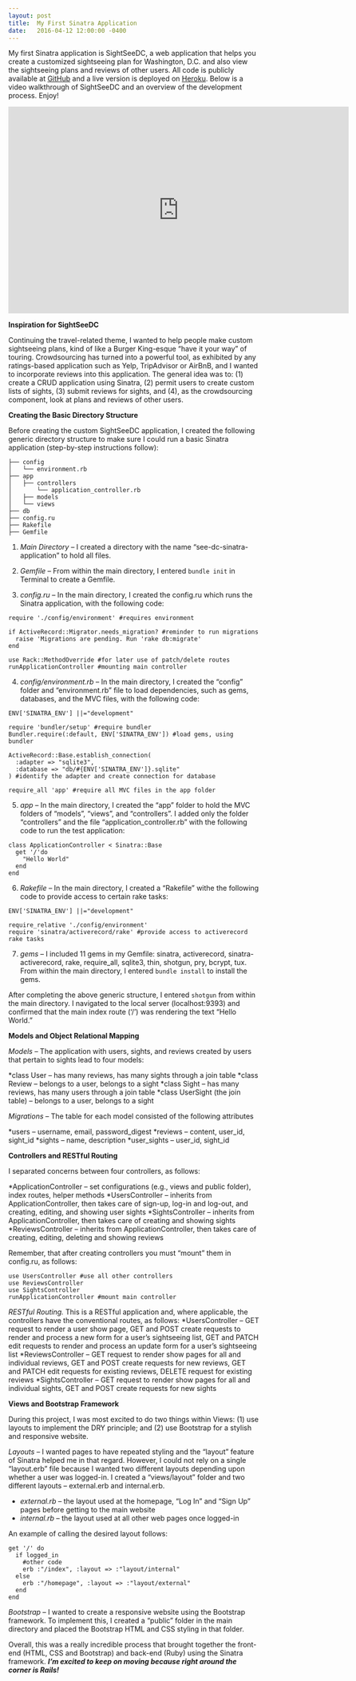```yaml
---
layout: post
title:  My First Sinatra Application
date:   2016-04-12 12:00:00 -0400
---
```


My first Sinatra application is SightSeeDC, a web application that helps you create a customized sightseeing plan for Washington, D.C. and also view the sightseeing plans and reviews of other users.  All code is publicly available at [GitHub](https://github.com/agdavid/see-dc-sinatra-application) and a live version is deployed on [Heroku](http://sightseedc-sinatra.herokuapp.com/).  Below is a video walkthrough of SightSeeDC and an overview of the development process. Enjoy!

<p>
  <span style="text-align:center; display: block;">
    <iframe type="text/html" width="682" height="414" src="https://www.youtube.com/embed/sXplBn7gSdI?version=3&amp;rel=1&amp;fs=1&amp;autohide=2&amp;showsearch=0&amp;showinfo=1&amp;iv_load_policy=1&amp;wmode=transparent" allowfullscreen="true" style="border:0;">  
    </iframe>
  </span>
</p>

**Inspiration for SightSeeDC**

Continuing the travel-related theme, I wanted to help people make custom sightseeing plans, kind of like a Burger King-esque “have it your way” of touring.  Crowdsourcing has turned into a powerful tool, as exhibited by any ratings-based application such as Yelp, TripAdvisor or AirBnB, and I wanted to incorporate reviews into this application.  The general idea was to: (1) create a CRUD application using Sinatra, (2) permit users to create custom lists of sights, (3) submit reviews for sights, and (4), as the crowdsourcing component, look at plans and reviews of other users.

**Creating the Basic Directory Structure**

Before creating the custom SightSeeDC application, I created the following generic directory structure to make sure I could run a basic Sinatra application (step-by-step instructions follow):

```
├── config
│   └── environment.rb
├── app 
│   ├── controllers
│       └── application_controller.rb
│   ├── models
│   └── views
├── db  
├── config.ru 
├── Rakefile 
├── Gemfile
```

1. *Main Directory* – I created a directory with the name “see-dc-sinatra-application” to hold all files.

2. *Gemfile* – From within the main directory, I entered `bundle init` in Terminal to create a Gemfile.

3. *config.ru* – In the main directory, I created the config.ru which runs the Sinatra application, with the following code:

```
require './config/environment' #requires environment

if ActiveRecord::Migrator.needs_migration? #reminder to run migrations
  raise 'Migrations are pending. Run 'rake db:migrate'
end

use Rack::MethodOverride #for later use of patch/delete routes
runApplicationController #mounting main controller
```

4. *config/environment.rb* – In the main directory, I created the “config” folder and “environment.rb” file to load dependencies, such as gems, databases, and the MVC files, with the following code:

```
ENV['SINATRA_ENV'] ||="development"

require 'bundler/setup' #require bundler
Bundler.require(:default, ENV['SINATRA_ENV']) #load gems, using bundler

ActiveRecord::Base.establish_connection(
  :adapter => "sqlite3",
  :database => "db/#{ENV['SINATRA_ENV']}.sqlite"
) #identify the adapter and create connection for database

require_all 'app' #require all MVC files in the app folder
```

5. *app* – In the main directory, I created the “app” folder to hold the MVC folders of “models”, “views”, and “controllers”.  I added only the folder “controllers” and the file “application_controller.rb” with the following code to run the test application:

```
class ApplicationController < Sinatra::Base
  get '/'do
    "Hello World"
  end
end
```

6. *Rakefile* – In the main directory, I created a “Rakefile” withe the following code to provide access to certain rake tasks:

```
ENV['SINATRA_ENV'] ||="development"

require_relative './config/environment'
require 'sinatra/activerecord/rake' #provide access to activerecord rake tasks
```

7. *gems* – I included 11 gems in my Gemfile: sinatra, activerecord, sinatra-activerecord, rake, require_all, sqlite3, thin, shotgun, pry, bcrypt, tux. From within the main directory, I entered `bundle install` to install the gems.

After completing the above generic structure, I entered `shotgun` from within the main directory. I navigated to the local server (localhost:9393) and confirmed that the main index route (‘/’) was rendering the text “Hello World.”

**Models and Object Relational Mapping**

*Models* – The application with users, sights, and reviews created by users that pertain to sights lead to four models:

*class User – has many reviews, has many sights through a join table
*class Review – belongs to a user, belongs to a sight
*class Sight – has many reviews, has many users through a join table
*class UserSight (the join table) – belongs to a user, belongs to a sight

*Migrations* – The table for each model consisted of the following attributes

*users – username, email, password_digest
*reviews – content, user_id, sight_id
*sights – name, description
*user_sights – user_id, sight_id

**Controllers and RESTful Routing**

I separated concerns between four controllers, as follows:

*ApplicationController – set configurations (e.g., views and public folder), index routes, helper methods
*UsersController – inherits from ApplicationController, then takes care of sign-up, log-in and log-out, and creating, editing, and showing user sights
*SightsController – inherits from ApplicationController, then takes care of creating and showing sights
*ReviewsController – inherits from ApplicationController, then takes care of creating, editing, deleting and showing reviews

Remember, that after creating controllers you must “mount” them in config.ru, as follows:

```
use UsersController #use all other controllers
use ReviewsController 
use SightsController 
runApplicationController #mount main controller
```

*RESTful Routing.* This is a RESTful application and, where applicable, the controllers have the conventional routes, as follows:
*UsersController – GET request to render a user show page, GET and POST create requests to render and process a new form for a user’s sightseeing list, GET and PATCH edit requests to render and process an update form for a user’s sightseeing list
*ReviewsController – GET request to render show pages for all and individual reviews, GET and POST create requests for new reviews, GET and PATCH edit requests for existing reviews, DELETE request for existing reviews
*SightsController – GET request to render show pages for all and individual sights, GET and POST create requests for new sights

**Views and Bootstrap Framework**

During this project, I was most excited to do two things within Views: (1) use layouts to implement the DRY principle; and (2) use Bootstrap for a stylish and responsive website.

*Layouts* – I wanted pages to have repeated styling and the “layout” feature of Sinatra helped me in that regard. However, I could not rely on a single “layout.erb” file because I wanted two different layouts depending upon whether a user was logged-in.  I created a “views/layout” folder and two different layouts – external.erb and internal.erb.

* *external.rb* – the layout used at the homepage, “Log In” and “Sign Up” pages before getting to the main website
* *internal.rb* – the layout used at all other web pages once logged-in

An example of calling the desired layout follows:

```
get '/' do
  if logged_in
    #other code
    erb :"/index", :layout => :"layout/internal"
  else
    erb :"/homepage", :layout => :"layout/external"
  end
end
```

*Bootstrap* – I wanted to create a responsive website using the Bootstrap framework. To implement this, I created a “public” folder in the main directory and placed the Bootstrap HTML and CSS styling in that folder.

Overall, this was a really incredible process that brought together the front-end (HTML, CSS and Bootstrap) and back-end (Ruby) using the Sinatra framework. ***I’m excited to keep on moving because right around the corner is Rails!***